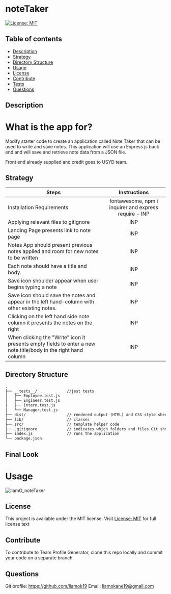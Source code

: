 # noteTaker

[![License: MIT](https://img.shields.io/apm/l/vim-mode?color=orange&style=for-the-badge.svg)](https://opensource.org/licenses/MIT)

## Table of contents
- [Description](#description)
- [Strategy](#strategy)
- [Directory Structure](#structure)
- [Usage](#usage)
- [License](#license)
- [Contribute](#contribute)
- [Tests](#tests)
- [Questions](#questions)

## Description
# What is the app for?
Modify starter code to create an application called Note Taker that can be used to write and save notes. This application will use an Express.js back end and will save and retrieve note data from a JSON file.

Front end already supplied and credit goes to USYD team. 

## Strategy 
| Steps | Instructions | 
| ------------- |:-------------:| 
| Installation Requirements | fontawesome, npm i inquirer and express require - INP  |
| Applying relevant files to gitignore | INP |
| Landing Page presents link to note page | INP | 
| Notes App should present previous notes applied and room for new notes to be written | INP | 
| Each note should have a title and body. | INP | 
| Save icon shoulder appear when user begins typing a note | INP | 
| Save icon should save the notes and appear in the left hand-column with other existing notes. | INP | 
| Clicking on the left hand side note column it presents the notes on the right | INP | 
| When clicking the "Write" icon it presents empty fields to enter a new note title/body in the right hand column | INP | 

## Directory Structure
```md
.
├── __tests__/             //jest tests
│   ├── Employee.test.js
│   ├── Engineer.test.js
│   ├── Intern.test.js
│   └── Manager.test.js
├── dist/                  // rendered output (HTML) and CSS style sheet      
├── lib/                   // classes
├── src/                   // template helper code 
├── .gitignore             // indicates which folders and files Git should ignore
├── index.js               // runs the application
└── package.json           
```

## Final Look
# Usage
<img src='./dist/images/liamO_team_profile_generator.gif' alt="liamO_noteTaker" >

## License
This project is available under the MIT license. Visit [License: MIT](https://opensource.org/licenses/MIT) for full license text

## Contribute
To contribute to Team Profile Generator, clone this repo locally and commit your code on a separate branch.


## Questions


Git profile: https://github.com/liamok19
Email: liamokane19@gmail.com